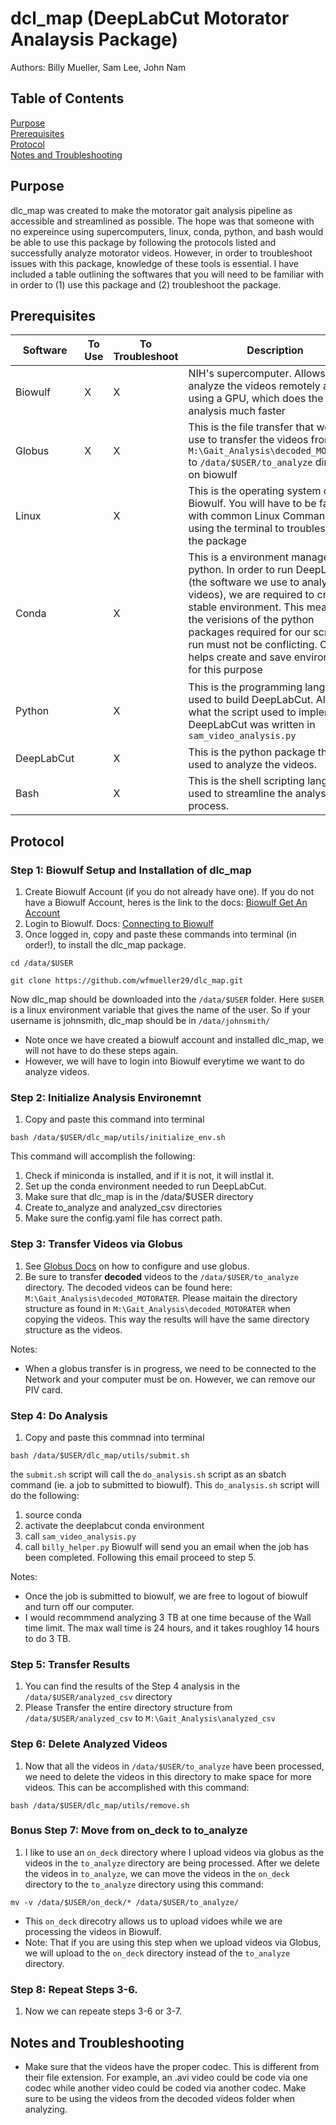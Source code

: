 # dcl_map (DeepLabCut Motorator Analaysis Package)


Authors: Billy Mueller, Sam Lee, John Nam 

## Table of Contents
[Purpose](#purpose) \
[Prerequisites](#prerequisites) \
[Protocol](#protocol) \
[Notes and Troubleshooting](#notes-and-troubleshooting)

## Purpose 
dlc_map was created to make the motorator gait analysis pipeline as accessible and streamlined as possible. The hope was that someone with no expereince using supercomputers, linux, conda, python, and bash would be able to use this package by following the protocols listed and successfully analyze motorator videos. However, in order to troubleshoot issues with this package, knowledge of these tools is essential. I have included a table outlining the softwares that you will need to be familiar with in order to (1) use this package and (2) troubleshoot the package. 

## Prerequisites 
| Software | To Use | To Troubleshoot | Description | Documentation |
|---|---|---|---|---|
| Biowulf | X | X | NIH's supercomputer. Allows us to analyze the videos remotely and using a GPU, which does the analysis much faster | [Biowulf](https://hpc.nih.gov/systems/) |
| Globus | X | X | This is the file transfer that we will use to transfer the videos from `M:\Gait_Analysis\decoded_MOTORATER` to `/data/$USER/to_analyze` direcotry on biowulf | [Globus Biowulf Docs](https://hpc.nih.gov/storage/globus.html) [Globus Docs](https://docs.globus.org/how-to/) | 
| Linux | | X | This is the operating system of Biowulf. You will have to be familiar with common Linux Commands and using the terminal to troubleshoot the package | [Linux Docs](https://linux.die.net/man/) Note: I usually just google stuff |
| Conda | | X | This is a environment manager for python. In order to run DeepLabCut (the software we use to analyze the videos), we are required to create a stable environment. This means that the verisions of the python packages required for our script to run must not be conflicting. Conda helps create and save environments for this purpose | [Conda Docs](https://docs.conda.io/en/latest/miniconda.html) |
| Python | | X | This is the programming language used to build DeepLabCut. Also it is what the script used to implement DeepLabCut was written in `sam_video_analysis.py` | [Python Docs](https://docs.python.org/3/) these docs may be less helpful, again just google stuff |
| DeepLabCut | | X | This is the python package that is used to analyze the videos. | [DeepLabCut docs](https://github.com/DeepLabCut/DeepLabCut)
| Bash | | X | This is the shell scripting language used to streamline the analysis process. | [Bash docs](https://www.gnu.org/software/bash/manual/bash.html) |

## Protocol
### Step 1: Biowulf Setup and Installation of dlc_map
1. Create Biowulf Account (if you do not already have one). If you do not have a Biowulf Account, heres is the link to the docs: [Biowulf Get An Account](https://hpc.nih.gov/docs/accounts.html)
2. Login to Biowulf. Docs: [Connecting to Biowulf](https://hpc.nih.gov/docs/connect.html)
3. Once logged in, copy and paste these commands into terminal (in order!), to install the dlc_map package.
```
cd /data/$USER
```
```
git clone https://github.com/wfmueller29/dlc_map.git
```
Now dlc_map should be downloaded into the `/data/$USER` folder. Here `$USER` is a linux environment variable that gives the name of the user. So if your username is johnsmith, dlc_map should be in `/data/johnsmith/`
* Note once we have created a biowulf account and installed dlc_map, we will not have to do these steps again. 
* However, we will have to login into Biowulf everytime we want to do analyze videos.
### Step 2: Initialize Analysis Environemnt
1. Copy and paste this command into terminal
```
bash /data/$USER/dlc_map/utils/initialize_env.sh
```
This command will accomplish the following:  
1. Check if miniconda is installed, and if it is not, it will instlal it.
2. Set up the conda environment needed to run DeepLabCut.
3. Make sure that dlc_map is in the /data/$USER directory
4. Create to_analyze and analyzed_csv directories
5. Make sure the config.yaml file has correct path.

### Step 3: Transfer Videos via Globus
1. See [Globus Docs](https://docs.globus.org/how-to/) on how to configure and use globus.
2. Be sure to transfer __decoded__ videos to the `/data/$USER/to_analyze` directory. The decoded videos can be found here: `M:\Gait_Analysis\decoded_MOTORATER`. Please maitain the directory structure as found in `M:\Gait_Analysis\decoded_MOTORATER` when copying the videos. This way the results will have the same directory structure as the videos. 

Notes:
* When a globus transfer is in progress, we need to be connected to the Network and your computer must be on. However, we can remove our PIV card.


### Step 4: Do Analysis
1. Copy and paste this commnad into terminal
```
bash /data/$USER/dlc_map/utils/submit.sh
```
the `submit.sh` script will call the `do_analysis.sh` script as an sbatch command (ie. a job to submitted to biowulf). This `do_analysis.sh` script will do the following:
1. source conda
2. activate the deeplabcut conda environment
3. call `sam_video_analysis.py`
4. call `billy_helper.py`
Biowulf will send you an email when the job has been completed. Following this email proceed to step 5.

Notes:
* Once the job is submitted to biowulf, we are free to logout of biowulf and turn off our computer. 
* I would recommmend analyzing 3 TB at one time because of the Wall time limit. The max wall time is 24 hours, and it takes roughloy 14 hours to do 3 TB. 

### Step 5: Transfer Results
1. You can find the results of the Step 4 analysis in the `/data/$USER/analyzed_csv` directory
2. Please Transfer the entire directory structure from `/data/$USER/analyzed_csv` to `M:\Gait_Analysis\analyzed_csv`

### Step 6: Delete Analyzed Videos
1. Now that all the videos in `/data/$USER/to_analyze` have been processed, we need to delete the videos in this directory to make space for more videos. This can be accomplished with this command:
```
bash /data/$USER/dlc_map/utils/remove.sh
```
### Bonus Step 7: Move from on_deck to to_analyze
1. I like to use an `on_deck` directory where I upload videos via globus as the videos in the `to_analyze` directory are being processed. After we delete the videos in `to_analyze`, we can move the videos in the `on_deck` directory to the `to_analyze` directory using this command:
```
mv -v /data/$USER/on_deck/* /data/$USER/to_analyze/
```
* This `on_deck` direcotry allows us to upload vidoes while we are processing the videos in Biowulf. 
* Note: That if you are using this step when we upload videos via Globus, we will upload to the `on_deck` directory instead of the `to_analyze` directory. 

### Step 8: Repeat Steps 3-6.
1. Now we can repeate steps 3-6 or 3-7.

## Notes and Troubleshooting
- Make sure that the videos have the proper codec. This is different from their file extension. For example, an .avi video could be code via one codec while another video could be coded via another codec. Make sure to be using the videos from the decoded videos folder when analyzing.

